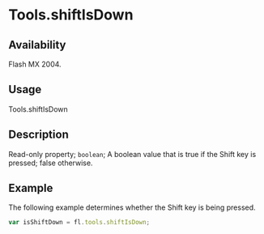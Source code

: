 # Tools.shiftIsDown

## Availability

Flash MX 2004.

## Usage

Tools.shiftIsDown

## Description

Read-only property; `boolean`; A boolean value that is true if the Shift key is pressed; false otherwise.

## Example

The following example determines whether the Shift key is being pressed.

```javascript
var isShiftDown = fl.tools.shiftIsDown;
```
